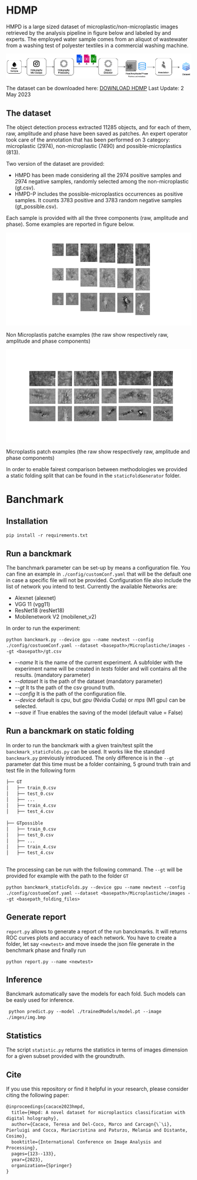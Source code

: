 # HDMP

HMPD is a large sized dataset of microplastic/non-microplastic images retrieved by the analysis pipeline in figure below and labeled by and experts. 
The employed water sample comes from an aliquot of wastewater from a washing test of polyester textiles in a commercial washing machine.


![pipeline](./images/pipeline.png "Processing Pipeline")

The dataset can be downloaded here: [DOWNLOAD HDMP](https://cnrsc-my.sharepoint.com/:u:/g/personal/marco_delcoco_cnr_it/Ed_vtJKpJ7xBtQBzQ8sjEgABjg8RbYHoQxzxzlCoqiy9JA?e=siQehx?download=1)
Last Update: 2 May 2023


## The dataset

The object detection process extracted 11285 objects, and for each of them, raw, amplitude and phase have
been saved as patches. An expert operator took care of the annotation that has been performed on 3 category: microplastic (2974), non-microplastic (7490) and
possible-microplastics (813).

Two version of the dataset are provided:
- HMPD has been made considering all the 2974 positive samples and 2974 negative samples, randomly selected among the non-microplastic (gt.csv).
- HMPD-P includes the possible-microplastics occurrences as positive samples. It counts 3783 positive and 3783 random negative samples (gt_possible.csv). 

Each sample is provided with all the three components (raw, amplitude and phase). Some examples are reported in figure below.

![pipeline](./images/example0.png "Processing Pipeline")

Non Microplastis patche examples (the raw show respectively raw, amplitude and phase components)

![pipeline](./images/example1.png "Processing Pipeline")

Microplastis patch examples (the raw show respectively raw, amplitude and phase components)

In order to enable fairest comparison between methodologies we provided a static folding split that can be found in the  `staticFoldGenerator` folder.

# Banchmark

## Installation

```
pip install -r requirements.txt
```

## Run a banckmark

The banchmark parameter can be set-up by means a configuration file.
You can fine an example in `./config/customConf.yaml` that will be the default one in case a specific file will not be provided.
Configuration file also include the list of network you intend to test. Currently the available Networks are:
- Alexnet (alexnet)
- VGG 11 (vgg11)
- ResNet18 (resNet18)
- Mobilenetwork V2 (mobilenet_v2)

In order to run the experiment:

```
python banckmark.py --device gpu --name newtest --config ./config/costuomConf.yaml --dataset <basepath>/Microplastiche/images --gt <basepath>/gt.csv
```

- *--name* It is the name of the current experiment. A subfolder with the experiment name will be created in *tests* folder and will contains all the results. (mandatory parameter)
- *--dataset* It is the path of the dataset (mandatory parameter)
- *--gt* It ts the path of the csv ground truth.
- *--config* It is the path of the configuration file.
- *--device* default is *cpu*, but *gpu* (Nvidia Cuda) or *mps* (M1 gpu) can be selected.
- *--save* if True enables the saving of the model (default value = False)

## Run a banckmark on static folding

In order to run the banckmark with a given train/test split the `banckmark_staticFolds.py` can be used. It works like the standard `banckmark.py` previously
introduced. The only difference is in the `--gt` parameter dat this time must be a folder containing, 5 ground truth train and test file in the following form
```
├── GT
│   ├── train_0.csv
│   ├── test_0.csv
│   ├── ...
│   ├── train_4.csv
│   ├── test_4.csv

├── GTpossible
│   ├── train_0.csv
│   ├── test_0.csv
│   ├── ...
│   ├── train_4.csv
│   ├── test_4.csv


```
The processing can be run with the following command. The `--gt` will be provided for example with the path to the folder `GT`
```
python banckmark_staticFolds.py --device gpu --name newtest --config ./config/costuomConf.yaml --dataset <basepath>/Microplastiche/images --gt <basepath_folding_files>
```

## Generate report
`report.py` allows to generate a report of the run banckmarks. It will returns ROC curves plots and accuracy of each network.
You have to create a folder, let say `<newtest>` and move insede the json file generate in the benchmark phase and finally run

```
python report.py --name <newtest> 
```



## Inference

Banckmark automatically save the models for each fold. Such models can be easly used for inference.
```
 python predict.py --model ./trainedModels/model.pt --image ./imges/img.bmp
```

## Statistics
The script `statistic.py` returns the statistics in terms of images dimension for a given subset provided with the groundtruth.

## Cite
If you use this repository or find it helpful in your research, please consider citing the following paper:
```
@inproceedings{cacace2023hmpd,
  title={Hmpd: A novel dataset for microplastics classification with digital holography},
  author={Cacace, Teresa and Del-Coco, Marco and Carcagn{\`\i}, Pierluigi and Cocca, Mariacristina and Paturzo, Melania and Distante, Cosimo},
  booktitle={International Conference on Image Analysis and Processing},
  pages={123--133},
  year={2023},
  organization={Springer}
}
```


